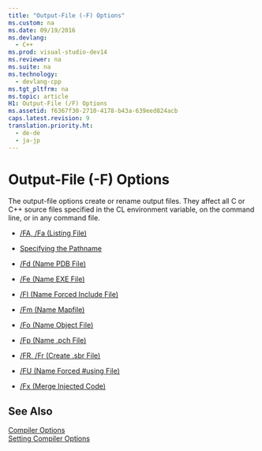```yaml
---
title: "Output-File (-F) Options"
ms.custom: na
ms.date: 09/19/2016
ms.devlang: 
  - C++
ms.prod: visual-studio-dev14
ms.reviewer: na
ms.suite: na
ms.technology: 
  - devlang-cpp
ms.tgt_pltfrm: na
ms.topic: article
H1: Output-File (/F) Options
ms.assetid: f6367f30-2710-4178-b43a-639eed824acb
caps.latest.revision: 9
translation.priority.ht: 
  - de-de
  - ja-jp
---
```

# Output-File (-F) Options
The output-file options create or rename output files. They affect all C or C++ source files specified in the CL environment variable, on the command line, or in any command file.  
  
-   [/FA, /Fa (Listing File)](../Topic/-FA,%20-Fa%20\(Listing%20File\).md)  
  
-   [Specifying the Pathname](../vs140/Specifying-the-Pathname.md)  
  
-   [/Fd (Name PDB File)](../vs140/-Fd--Program-Database-File-Name-.md)  
  
-   [/Fe (Name EXE File)](../vs140/-Fe--Name-EXE-File-.md)  
  
-   [/FI (Name Forced Include File)](../Topic/-FI%20\(Name%20Forced%20Include%20File\).md)  
  
-   [/Fm (Name Mapfile)](../Topic/-Fm%20\(Name%20Mapfile\).md)  
  
-   [/Fo (Name Object File)](../Topic/-Fo%20\(Object%20File%20Name\).md)  
  
-   [/Fp (Name .pch File)](../Topic/-Fp%20\(Name%20.Pch%20File\).md)  
  
-   [/FR, /Fr (Create .sbr File)](../vs140/-FR---Fr--Create-.Sbr-File-.md)  
  
-   [/FU (Name Forced #using File)](../vs140/-FU--Name-Forced-#using-File-.md)  
  
-   [/Fx (Merge Injected Code)](../vs140/-Fx--Merge-Injected-Code-.md)  
  
## See Also  
 [Compiler Options](../vs140/Compiler-Options.md)   
 [Setting Compiler Options](../vs140/Setting-Compiler-Options.md)